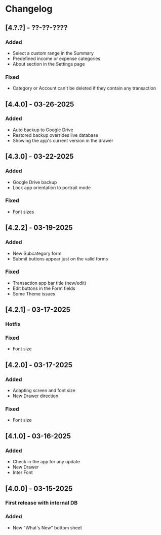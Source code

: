 # Changelog

## [4.?.?] - ??-??-????
### Added
- Select a custom range in the Summary
- Predefined income or expense categories
- About section in the Settings page
### Fixed
- Category or Account can't be deleted if they contain any transaction

## [4.4.0] - 03-26-2025
### Added
- Auto backup to Google Drive
- Restored backup overrides live database
- Showing the app's current version in the drawer

## [4.3.0] - 03-22-2025
### Added
- Google Drive backup
- Lock app orientation to portrait mode
### Fixed
- Font sizes

## [4.2.2] - 03-19-2025
### Added
- New Subcategory form
- Submit buttons appear just on the valid forms
### Fixed
- Transaction app bar title (new/edit)
- Edit buttons in the Form fields
- Some Theme issues

## [4.2.1] - 03-17-2025
### Hotfix
### Fixed
- Font size

## [4.2.0] - 03-17-2025
### Added
- Adapting screen and font size
- New Drawer direction
### Fixed
- Font size

## [4.1.0] - 03-16-2025
### Added
- Check in the app for any update
- New Drawer
- Inter Font

## [4.0.0] - 03-15-2025
### First release with internal DB
### Added
- New "What's New" bottom sheet
